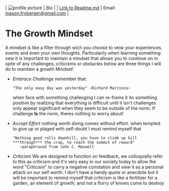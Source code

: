 



| ![profile picture]( <!--add image url-->) | *Bio* |
| [Link to Readme.md](https://masonchance.github.io/learning-journal-repo/readme.md) | Email: mason.fryberger@gmail.com |



# The Growth Mindset
A mindset is like a filter through wich you choose to veiw your experiences, events and even your own thoughts. Particularily when learning something new it is important to maintain a mindset that allows you to continue on in spite of any challenges, criticisms or obstacles below are three things I will do to maintain a growth Mindset!

  - *Embrace Challenge*
    remember that:
    ``` 
    "The only easy day was yesterday" ~Richard Marcinco~ 
    ```
    when face with something challenging I can re-frame it ito something positive by realizing that everything is difficult until it isn't challenges only appear significant when they seem to be outside of the norm. If challenge **Is** the norm, theres nothing to worry about!
  - *Accept Effort*
    nothing worth doing comes without effort. when tempted to give up or plaged with self-doubt I must remind myself that
    ``` 
    "Nothing good rolls downhill, you have to climb up hill ***through*** the crap, to reach the summit of reward"
       ~paraphrased from John C. Maxwell
    ```

   - *Criticism*
     We are designed to function on feedback, we colloquially refer to this as criticism and it's very easy in our society today to allow the word "Criticism" to carry a negative conotation and view it as a personal attack on our self worth. I don't have a handy quote or anecdote but it will be important to remind myself that criticism is like a fertilizer for a garden, an element of growth; and not a flurry of knives come to destroy
     
     
     
